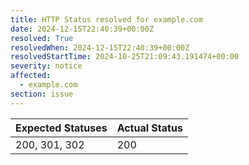 ```yaml
---
title: HTTP Status resolved for example.com
date: 2024-12-15T22:40:39+00:00Z
resolved: True
resolvedWhen: 2024-12-15T22:40:39+00:00Z
resolvedStartTime: 2024-10-25T21:09:43.191474+00:00
severity: notice
affected:
  - example.com
section: issue
---
```


| Expected Statuses | Actual Status  |
|-------------------|----------------|
| 200, 301, 302 | 200 |
